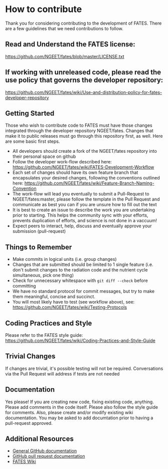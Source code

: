 # How to contribute

Thank you for considering contributing to the development of FATES. There are a few guidelines that we need contributions to follow.

## Read and Understand the FATES license:

https://github.com/NGEET/fates/blob/master/LICENSE.txt

## If working with unreleased code, please read the use policy that governs the developer repository:

https://github.com/NGEET/fates/wiki/Use-and-distribution-policy-for-fates-developer-repository

## Getting Started

Those who wish to contribute code to FATES must have those changes integrated through the developer repository NGEET/fates.  Changes that make it to public releases must go through this repository first, as well.  Here are some basic first steps.

* All developers should create a fork of the NGEET/fates repository into their personal space on github
* Follow the developer work-flow described here: https://github.com/NGEET/fates/wiki/FATES-Development-Workflow
* Each set of changes should have its own feature branch that encapsulates your desired changes, following the conventions outlined here: https://github.com/NGEET/fates/wiki/Feature-Branch-Naming-Convention
* The work-flow will lead you eventually to submit a Pull-Request to NGEET/fates:master, please follow the template in the Pull Request and communicate as best you can if you are unsure how to fill out the text
* It is best to create an issue to describe the work you are undertaking prior to starting.  This helps the community sync with your efforts, prevents duplication of efforts, and science is not done in a vaccuum!
* Expect peers to interact, help, discuss and eventually approve your submission (pull-request)


## Things to Remember

* Make commits in logical units (i.e. group changes)
* Changes that are submitted should be limited to 1 single feature (i.e. don't submit changes to the radiation code and the nutrient cycle simultaneous, pick one thing)
* Check for unnecessary whitespace with `git diff --check` before committing
* We have no standard protocol for commit messages, but try to make them meaningful, concise and succinct.
* You will most likely have to test (see workflow above), see: https://github.com/NGEET/fates/wiki/Testing-Protocols


## Coding Practices and Style

Please refer to the FATES style guide: https://github.com/NGEET/fates/wiki/Coding-Practices-and-Style-Guide


## Trivial Changes

If changes are trivial, it's possible testing will not be required. Conversations via the Pull Request will address if tests are not needed

## Documentation

Yes please!  If you are creating new code, fixing existing code, anything.  Please add comments in the code itself.  Please also follow the style guide for comments.  Also, please create and/or modify existing wiki documentation.  You may be asked to add documtation prior to having a pull-request approved.


## Additional Resources

* [General GitHub documentation](https://help.github.com/)
* [GitHub pull request documentation](https://help.github.com/articles/creating-a-pull-request/)
* [FATES Wiki](https://github.com/NGEET/fates/wiki)
